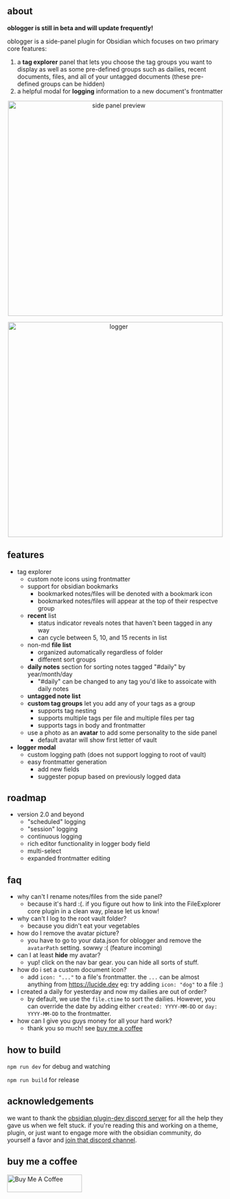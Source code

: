 ## about

**oblogger is still in beta and will update frequently!**

oblogger is a side-panel plugin for Obsidian which focuses on two primary core features:
1. a **tag explorer** panel that lets you choose the tag groups you want to display as well as some pre-defined groups such as dailies, recent documents, files, and all of your untagged documents (these pre-defined groups can be hidden)
2. a helpful modal for **logging** information to a new document's frontmatter

<p align="center">
    <img width="500" alt="side panel preview" src="https://github.com/loftTech/obsidian-oblogger/assets/69363905/2b62b8cf-3579-498a-b3ef-19938c6eb362">
</p>
<p align="center">
    <img width="500" alt="logger" src="https://github.com/loftTech/obsidian-oblogger/assets/69363905/f4562622-e843-44b9-a2f9-c65356e11379">
</p>

## features

- tag explorer
  - custom note icons using frontmatter
  - support for obsidian bookmarks
    - bookmarked notes/files will be denoted with a bookmark icon
    - bookmarked notes/files will appear at the top of their respectve group 
  - **recent** list
    - status indicator reveals notes that haven't been tagged in any way
    - can cycle between 5, 10, and 15 recents in list
  - non-md **file list**
    - organized automatically regardless of folder
    - different sort groups
  - **daily notes** section for sorting notes tagged "#daily" by year/month/day
    - "#daily" can be changed to any tag you'd like to assoicate with daily notes
  - **untagged note list**
  - **custom tag groups** let you add any of your tags as a group
    - supports tag nesting 
    - supports multiple tags per file and multiple files per tag
    - supports tags in body and frontmatter
  - use a photo as an **avatar** to add some personality to the side panel
    - default avatar will show first letter of vault  
- **logger modal**
  - custom logging path (does not support logging to root of vault)
  - easy frontmatter generation
    - add new fields
    - suggester popup based on previously logged data

## roadmap

- version 2.0 and beyond
  - "scheduled" logging
  - "session" logging
  - continuous logging
  - rich editor functionality in logger body field
  - multi-select
  - expanded frontmatter editing

## faq

- why can't I rename notes/files from the side panel?
  - because it's hard :(. if you figure out how to link into the FileExplorer core plugin in a clean way, please let us know!
- why can't I log to the root vault folder?
  - because you didn't eat your vegetables
- how do I remove the avatar picture?
  - you have to go to your data.json for oblogger and remove the `avatarPath` setting. sowwy :( (feature incoming)
- can I at least **hide** my avatar?
  - yup! click on the nav bar gear. you can hide all sorts of stuff.
- how do i set a custom document icon?
  - add `icon: "..."` to a file's frontmatter. the `...` can be almost anything from https://lucide.dev eg: try adding `icon: "dog"` to a file :)
- I created a daily for yesterday and now my dailies are out of order?
  - by default, we use the `file.ctime` to sort the dailies. However, you can override the date by adding either `created: YYYY-MM-DD` or `day: YYYY-MM-DD` to the frontmatter.
- how can I give you guys money for all your hard work?
  - thank you so much! see [buy me a coffee](#buy-me-a-coffee)

## how to build

`npm run dev` for debug and watching

`npm run build` for release

## acknowledgements

we want to thank the [obsidian plugin-dev discord server](https://discordapp.com/channels/686053708261228577/840286264964022302) for all the help they gave us when we felt stuck. if you're reading this and working on a theme, plugin, or just want to engage more with the obsidian community, do yourself a favor and [join that discord channel](https://discord.gg/obsidianmd).

## buy me a coffee

<a href="https://www.buymeacoffee.com/lofttech" target="_blank"><img src="https://cdn.buymeacoffee.com/buttons/default-blue.png" alt="Buy Me A Coffee" height="41" width="174"></a>
